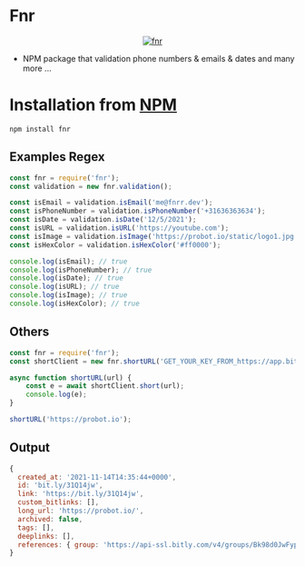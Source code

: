 # Fnr

<center>
	<a href="https://www.npmjs.com/package/fnr">
		<img alt="fnr" src="https://nodei.co/npm/fnr.png">
	</a>
</center>

* NPM package that validation phone numbers & emails & dates and many more ...

# Installation from [NPM](https://www.npmjs.com/package/fnr)

```
npm install fnr
```

## Examples Regex

```js
const fnr = require('fnr');
const validation = new fnr.validation();

const isEmail = validation.isEmail('me@fnrr.dev');
const isPhoneNumber = validation.isPhoneNumber('+31636363634');
const isDate = validation.isDate('12/5/2021');
const isURL = validation.isURL('https://youtube.com');
const isImage = validation.isImage('https://probot.io/static/logo1.jpg');
const isHexColor = validation.isHexColor('#ff0000');

console.log(isEmail); // true
console.log(isPhoneNumber); // true
console.log(isDate); // true
console.log(isURL); // true
console.log(isImage); // true
console.log(isHexColor); // true
```

## Others
```js
const fnr = require('fnr');
const shortClient = new fnr.shortURL('GET_YOUR_KEY_FROM_https://app.bitly.com/settings/api/');

async function shortURL(url) {
    const e = await shortClient.short(url);
    console.log(e);
}

shortURL('https://probot.io');
```

## Output
```js
{
  created_at: '2021-11-14T14:35:44+0000',
  id: 'bit.ly/31Q14jw',
  link: 'https://bit.ly/31Q14jw',
  custom_bitlinks: [],
  long_url: 'https://probot.io/',
  archived: false,
  tags: [],
  deeplinks: [],
  references: { group: 'https://api-ssl.bitly.com/v4/groups/Bk98d0JwFyp' }
}
```